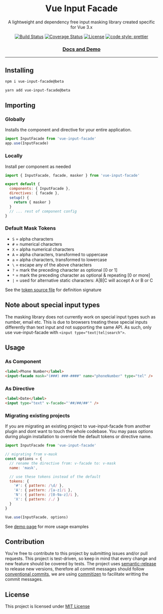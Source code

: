 <div align="center" markdown="1" style="text-align:center">

# Vue Input Facade

A lightweight and dependency free input masking library created specific for Vue 3.x

[![Build Status](https://travis-ci.org/RonaldJerez/vue-input-facade.svg?branch=master)](https://travis-ci.org/RonaldJerez/vue-input-facade)
[![Coverage Status](https://coveralls.io/repos/github/RonaldJerez/vue-input-facade/badge.svg?branch=master&service=github)](https://coveralls.io/github/RonaldJerez/vue-input-facade?branch=master&service=github)
[![License](https://img.shields.io/badge/license-MIT-blue.svg)](LICENSE)
[![code style: prettier](https://img.shields.io/badge/code_style-prettier-ff69b4.svg)](https://github.com/prettier/prettier)

<div class="hide" markdown="1">

### [Docs and Demo](https://ronaldjerez.github.io/vue-input-facade/latest/)

</div>

---

</div>

## Installing

```bash
npm i vue-input-facade@beta
```

```bash
yarn add vue-input-facade@beta
```

## Importing

### Globally

Installs the component and directive for your entire application.

```javascript
import InputFacade from 'vue-input-facade'
app.use(InputFacade)
```

### Locally

Install per component as needed

```javascript
import { InputFacade, facade, masker } from 'vue-input-facade'

export default {
  components: { InputFacade },
  directives: { facade },
  setup() {
    return { masker }
  }
  // ... rest of component config
}
```

### Default Mask Tokens

+ `S` = alpha characters
+ `#` = numerical characters
+ `X` = alpha numerical characters
+ `A` = alpha characters, transformed to uppercase
+ `a` = alpha characters, transformed to lowercase
+ `\` = escape any of the above characters
+ `?` = mark the preceding character as optional [0 or 1]
+ `*` = mark the preceding character as optional & repeating [0 or more]
+ `|` = used for alternative static characters: A|B|C will accept A or B or C

See the [token source file](https://github.com/RonaldJerez/vue-input-facade/blob/master/src/tokens.js) for definition signature

<div class="hide" markdown="1">

## Note about special input types
The masking library does not currently work on special input types such as number, email etc.  This is due to browsers treating these special inputs differently than text input and not supporting the same API.  As such, only use vue-input-facade with `<input type="text|tel|search">`.

## Usage

### As Component

```html
<label>Phone Number</label>
<input-facade mask="(###) ###-####" name="phoneNumber" type="tel" />
```

### As Directive

```html
<label>Date</label>
<input type="text" v-facade="'##/##/##'" />
```

### Migrating existing projects

If you are migrating an existing project to vue-input-facade from another plugin and dont want to touch the whole codebase.  You may pass options during plugin installation to override the default tokens or directive name.

```javascript
import InputFacade from 'vue-input-facade'

// migrating from v-mask
const options = {
  // rename the directive from: v-facade to: v-mask
  name: 'mask',

  // use these tokens instead of the default
  tokens: {
    '#': { pattern: /\d/ },
    'A': { pattern: /[a-z]/i },
    'N': { pattern: /[0-9a-z]/i },
    'X': { pattern: /./ }
  }
}

Vue.use(InputFacade, options)
```


See [demo page](https://ronaldjerez.github.io/vue-input-facade) for more usage examples

## Contribution

You're free to contribute to this project by submitting issues and/or pull requests. This project is test-driven, so keep in mind that every change and new feature should be covered by tests.  The project uses [semantic-release](https://github.com/semantic-release/semantic-release) to release new versions, therefore all commit messages should follow [conventional commits](https://www.conventionalcommits.org/en/v1.0.0/#summary), we are using [commitizen](https://github.com/commitizen/cz-cli) to facilitate writting the commit messages.

## License

This project is licensed under [MIT License](http://en.wikipedia.org/wiki/MIT_License)

</div>
